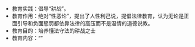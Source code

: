 - 教育实践：倡导“耕战”。
- 教育作用：绝对“性恶论”，提出了人性利己说，提倡法律教育，认为无论是正面引导和负面惩罚都依靠法律的高压而不是温情的道德说教。
- 教育目的：培养懂法守法的耕战之士
- 教育内容：“”